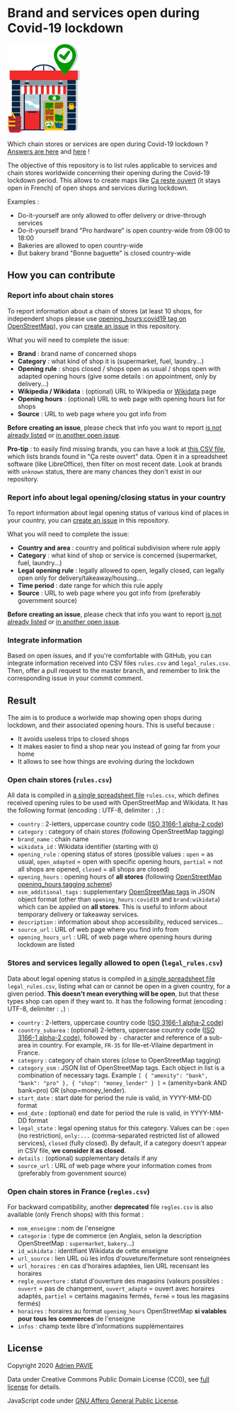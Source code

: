 # Brand and services open during Covid-19 lockdown

![Logo](images/logo.png)

Which chain stores or services are open during Covid-19 lockdown ? [Answers are here](rules.csv) and [here](legal_rules.csv) !

The objective of this repository is to list rules applicable to services and chain stores worldwide concerning their opening during the Covid-19 lockdown period. This allows to create maps like [Ça reste ouvert](https://caresteouvert.fr) (it stays open in French) of open shops and services during lockdown.

Examples :
* Do-it-yourself are only allowed to offer delivery or drive-through services
* Do-it-yourself brand "Pro hardware" is open country-wide from 09:00 to 18:00
* Bakeries are allowed to open country-wide
* But bakery brand "Bonne baguette" is closed country-wide


## How you can contribute

### Report info about chain stores

To report information about a chain of stores (at least 10 shops, for independent shops please use [opening_hours:covid19 tag on OpenStreetMap](https://wiki.openstreetmap.org/wiki/Key:opening_hours:covid19)), you can [create an issue](https://github.com/PanierAvide/Covid_enseignes/issues) in this repository.

What you will need to complete the issue:

* __Brand__ : brand name of concerned shops
* __Category__ : what kind of shop it is (supermarket, fuel, laundry...)
* __Opening rule__ : shops closed / shops open as usual / shops open with adapted opening hours (give some details : on appointment, only by delivery...)
* __Wikipedia / Wikidata__ : (optional) URL to Wikipedia or [Wikidata](https://www.wikidata.org/) page
* __Opening hours__ : (optional) URL to web page with opening hours list for shops
* __Source__ : URL to web page where you got info from

__Before creating an issue__, please check that info you want to report [is not already listed](rules.csv) or [in another open issue](https://github.com/PanierAvide/Covid_enseignes/issues?q=is%3Aissue).

__Pro-tip__ : to easily find missing brands, you can have a look at [this CSV file](https://download.osmontrouge.fr/caresteouvert/stats_brand_count.csv), which lists brands found in "Ça reste ouvert" data. Open it in a spreadsheet software (like LibreOffice), then filter on most recent date. Look at brands with `unknown` status, there are many chances they don't exist in our repository.


### Report info about legal opening/closing status in your country

To report information about legal opening status of various kind of places in your country, you can [create an issue](https://github.com/PanierAvide/Covid_enseignes/issues) in this repository.

What you will need to complete the issue:

* __Country and area__ : country and political subdivision where rule apply
* __Category__ : what kind of shop or service is concerned (supermarket, fuel, laundry...)
* __Legal opening rule__ : legally allowed to open, legally closed, can legally open only for delivery/takeaway/housing...
* __Time period__ : date range for which this rule apply
* __Source__ : URL to web page where you got info from (preferably government source)

__Before creating an issue__, please check that info you want to report [is not already listed](legal_rules.csv) or [in another open issue](https://github.com/PanierAvide/Covid_enseignes/issues?q=is%3Aissue).

### Integrate information

Based on open issues, and if you're comfortable with GitHub, you can integrate information received into CSV files `rules.csv` and `legal_rules.csv`. Then, offer a pull request to the master branch, and remember to link the corresponding issue in your commit comment.


## Result

The aim is to produce a worlwide map showing open shops during lockdown, and their associated opening hours. This is useful because :

* It avoids useless trips to closed shops
* It makes easier to find a shop near you instead of going far from your home
* It allows to see how things are evolving during the lockdown

### Open chain stores (`rules.csv`)

All data is compiled in [a single spreadsheet file](rules.csv) `rules.csv`, which defines received opening rules to be used with OpenStreetMap and Wikidata. It has the following format (encoding : UTF-8, delimiter : `,`) :

* `country` : 2-letters, uppercase country code ([ISO 3166-1 alpha-2 code](https://en.wikipedia.org/wiki/ISO_3166-1_alpha-2))
* `category` : category of chain stores (following OpenStreetMap tagging)
* `brand_name` : chain name
* `wikidata_id` : Wikidata identifier (starting with `Q`)
* `opening_rule` : opening status of stores (possible values : `open` = as usual, `open_adapted` = open with specific opening hours, `partial` = not all shops are opened, `closed` = all shops are closed)
* `opening_hours` : opening hours of __all stores__ (following [OpenStreetMap opening_hours tagging scheme](https://wiki.openstreetmap.org/wiki/Key:opening_hours))
* `osm_additional_tags` : supplementary [OpenStreetMap tags](https://wiki.openstreetmap.org/wiki/Key:opening_hours:covid19) in JSON object format (other than `opening_hours:covid19` and `brand:wikidata`) which can be applied on __all stores__. This is useful to inform about temporary delivery or takeaway services.
* `description` : information about shop accessibility, reduced services...
* `source_url` : URL of web page where you find info from
* `opening_hours_url` : URL of web page where opening hours during lockdown are listed

### Stores and services legally allowed to open (`legal_rules.csv`)

Data about legal opening status is compiled in [a single spreadsheet file](legal_rules.csv) `legal_rules.csv`, listing what can or cannot be open in a given country, for a given period. __This doesn't mean everything will be open__, but that these types shop can open if they want to. It has the following format (encoding : UTF-8, delimiter : `,`) :

* `country` : 2-letters, uppercase country code ([ISO 3166-1 alpha-2 code](https://en.wikipedia.org/wiki/ISO_3166-1_alpha-2))
* `country_subarea` : (optional) 2-letters, uppercase country code ([ISO 3166-1 alpha-2 code](https://en.wikipedia.org/wiki/ISO_3166-1_alpha-2)), followed by `-` character and reference of a sub-area in country. For example, `FR-35` for Ille-et-Vilaine department in France.
* `category` : category of chain stores (close to OpenStreetMap tagging)
* `category_osm` : JSON list of OpenStreetMap tags. Each object in list is a combination of necessary tags. Example `[ { "amenity": "bank", "bank": "pro" }, { "shop": "money_lender" } ]` = (amenity=bank AND bank=pro) OR (shop=money_lender).
* `start_date` : start date for period the rule is valid, in YYYY-MM-DD format
* `end_date` : (optional) end date for period the rule is valid, in YYYY-MM-DD format
* `legal_state` : legal opening status for this category. Values can be : `open` (no restriction), `only:...` (comma-separated restricted list of allowed services), `closed` (fully closed). By default, if a category doesn't appear in CSV file, __we consider it as closed__.
* `details` : (optional) supplementary details if any
* `source_url` : URL of web page where your information comes from (preferably from government source)

### Open chain stores in France (`regles.csv`)

For backward compatibility, another __deprecated__ file `regles.csv` is also available (only French shops) with this format :

* `nom_enseigne` : nom de l'enseigne
* `categorie` : type de commerce (en Anglais, selon la description OpenStreetMap : `supermarket`, `bakery`...)
* `id_wikidata` : identifiant Wikidata de cette enseigne
* `url_source` : lien URL où les infos d'ouveture/fermeture sont renseignées
* `url_horaires` : en cas d'horaires adaptées, lien URL recensant les horaires
* `regle_ouverture` : statut d'ouverture des magasins (valeurs possibles : `ouvert` = pas de changement, `ouvert_adapté` = ouvert avec horaires adaptés, `partiel` = certains magasins fermés, `fermé` = tous les magasins fermés)
* `horaires` : horaires au format `opening_hours` OpenStreetMap __si valables pour tous les commerces__ de l'enseigne
* `infos` : champ texte libre d'informations supplémentaires


## License

Copyright 2020 [Adrien PAVIE](https://pavie.info)

Data under Creative Commons Public Domain License (CC0), see [full license](LICENSE) for details.

JavaScript code under [GNU Affero General Public License](https://www.gnu.org/licenses/#AGPL).
